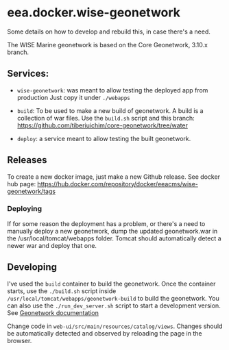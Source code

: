 # eea.docker.wise-geonetwork

Some details on how to develop and rebuild this, in case there's a need.

The WISE Marine geonetwork is based on the Core Geonetwork, 3.10.x branch.


## Services:

- ``wise-geonetwork``: was meant to allow testing the deployed app from production
  Just copy it under ``./webapps``

- ``build``: To be used to make a new build of geonetwork. A build is a collection
  of war files. Use the ``build.sh`` script and this branch:
  https://github.com/tiberiuichim/core-geonetwork/tree/water

- ``deploy``: a service meant to allow testing the built geonetwork.


## Releases

To create a new docker image, just make a new Github release. See docker hub
page:
https://hub.docker.com/repository/docker/eeacms/wise-geonetwork/tags

### Deploying

If for some reason the deployment has a problem, or there's a need to manually
deploy a new geonetwork, dump the updated geonetwork.war in the
/usr/local/tomcat/webapps folder. Tomcat should automatically detect a newer
war and deploy that one.


## Developing

I've used the ``build`` container to build the geonetwork. Once the container
starts, use the ``./build.sh`` script inside
``/usr/local/tomcat/webapps/geonetwork-build`` to build the geonetwork. You can
also use the ``./run_dev_server.sh`` script to start a development version. See
[Geonetwork documentation](https://github.com/geonetwork/core-geonetwork/tree/master/software_development)

Change code in ``web-ui/src/main/resources/catalog/views``. Changes should be
automatically detected and observed by reloading the page in the browser.
